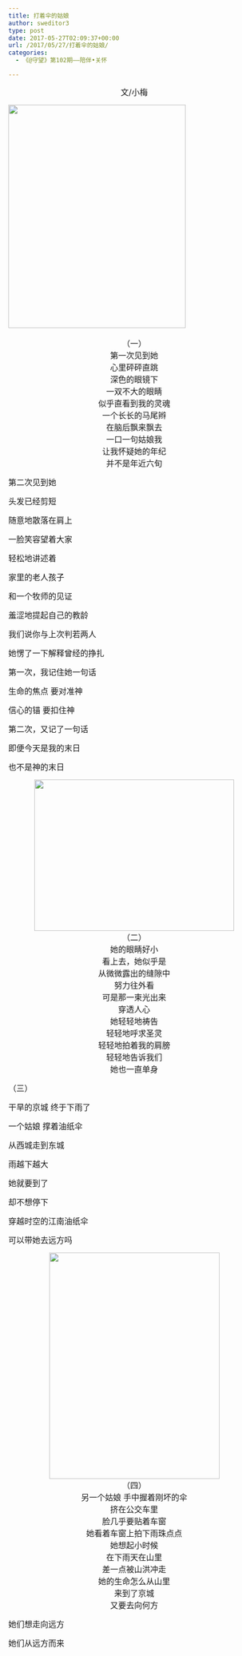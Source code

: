 ```yaml
---
title: 打着伞的姑娘
author: sweditor3
type: post
date: 2017-05-27T02:09:37+00:00
url: /2017/05/27/打着伞的姑娘/
categories:
  - 《@守望》第102期——陪伴•关怀

---
```

<p style="text-align: center;">
  <span style="font-size: 12pt;">文/小梅</span>
</p>

<span style="font-size: 12pt;"><img class="aligncenter  wp-image-15337" src="http://t5.shwchurch.org/wp-content/uploads/2017/05/015.jpg" alt="" width="355" height="447" srcset="http://t5.shwchurch.org/wp-content/uploads/2017/05/015.jpg 811w, http://t5.shwchurch.org/wp-content/uploads/2017/05/015-238x300.jpg 238w, http://t5.shwchurch.org/wp-content/uploads/2017/05/015-317x400.jpg 317w, http://t5.shwchurch.org/wp-content/uploads/2017/05/015-768x970.jpg 768w" sizes="(max-width: 355px) 100vw, 355px" />  </span>

<p style="text-align: center;">
  <span style="font-size: 12pt;">（一）</span><br /> <span style="font-size: 12pt;">第一次见到她</span><br /> <span style="font-size: 12pt;">心里砰砰直跳</span><br /> <span style="font-size: 12pt;">深色的眼镜下</span><br /> <span style="font-size: 12pt;">一双不大的眼睛</span><br /> <span style="font-size: 12pt;">似乎直看到我的灵魂</span><br /> <span style="font-size: 12pt;">一个长长的马尾辫</span><br /> <span style="font-size: 12pt;">在脑后飘来飘去</span><br /> <span style="font-size: 12pt;">一口一句姑娘我</span><br /> <span style="font-size: 12pt;">让我怀疑她的年纪</span><br /> <span style="font-size: 12pt;">并不是年近六旬</span>
</p>

<span style="font-size: 12pt;">第二次见到她</span>
  
<span style="font-size: 12pt;">头发已经剪短</span>
  
<span style="font-size: 12pt;">随意地散落在肩上</span>
  
<span style="font-size: 12pt;">一脸笑容望着大家</span>
  
<span style="font-size: 12pt;">轻松地讲述着</span>
  
<span style="font-size: 12pt;">家里的老人孩子</span>
  
<span style="font-size: 12pt;">和一个牧师的见证</span>
  
<span style="font-size: 12pt;">羞涩地提起自己的教龄</span>
  
<span style="font-size: 12pt;">我们说你与上次判若两人</span>
  
<span style="font-size: 12pt;">她愣了一下解释曾经的挣扎</span>

<span style="font-size: 12pt;">第一次，我记住她一句话</span>
  
<span style="font-size: 12pt;">生命的焦点 要对准神</span>
  
<span style="font-size: 12pt;">信心的锚 要扣住神</span>
  
<span style="font-size: 12pt;">第二次，又记了一句话</span>
  
<span style="font-size: 12pt;">即便今天是我的末日</span>
  
<span style="font-size: 12pt;">也不是神的末日</span>

<p style="text-align: center;">
  <span style="font-size: 12pt;"><img class="aligncenter size-full wp-image-15338" src="http://t5.shwchurch.org/wp-content/uploads/2017/05/016.jpg" alt="" width="400" height="303" srcset="http://t5.shwchurch.org/wp-content/uploads/2017/05/016.jpg 400w, http://t5.shwchurch.org/wp-content/uploads/2017/05/016-396x300.jpg 396w" sizes="(max-width: 400px) 100vw, 400px" /></span><br /> <span style="font-size: 12pt;">（二）</span><br /> <span style="font-size: 12pt;">她的眼睛好小</span><br /> <span style="font-size: 12pt;">看上去，她似乎是</span><br /> <span style="font-size: 12pt;">从微微露出的缝隙中</span><br /> <span style="font-size: 12pt;">努力往外看</span><br /> <span style="font-size: 12pt;">可是那一束光出来</span><br /> <span style="font-size: 12pt;">穿透人心</span><br /> <span style="font-size: 12pt;">她轻轻地祷告</span><br /> <span style="font-size: 12pt;">轻轻地呼求圣灵</span><br /> <span style="font-size: 12pt;">轻轻地拍着我的肩膀</span><br /> <span style="font-size: 12pt;">轻轻地告诉我们</span><br /> <span style="font-size: 12pt;">她也一直单身</span>
</p>

<span style="font-size: 12pt;">（三）</span>
  
<span style="font-size: 12pt;">干旱的京城 终于下雨了</span>
  
<span style="font-size: 12pt;">一个姑娘 撑着油纸伞</span>
  
<span style="font-size: 12pt;">从西城走到东城</span>
  
<span style="font-size: 12pt;">雨越下越大</span>
  
<span style="font-size: 12pt;">她就要到了</span>
  
<span style="font-size: 12pt;">却不想停下</span>
  
<span style="font-size: 12pt;">穿越时空的江南油纸伞</span>
  
<span style="font-size: 12pt;">可以带她去远方吗</span>

<p style="text-align: center;">
  <span style="font-size: 12pt;"><img class="aligncenter  wp-image-15339" src="http://t5.shwchurch.org/wp-content/uploads/2017/05/017.jpg" alt="" width="341" height="453" srcset="http://t5.shwchurch.org/wp-content/uploads/2017/05/017.jpg 650w, http://t5.shwchurch.org/wp-content/uploads/2017/05/017-225x300.jpg 225w, http://t5.shwchurch.org/wp-content/uploads/2017/05/017-300x400.jpg 300w" sizes="(max-width: 341px) 100vw, 341px" /></span><br /> <span style="font-size: 12pt;">（四）</span><br /> <span style="font-size: 12pt;">另一个姑娘 手中握着刚坏的伞</span><br /> <span style="font-size: 12pt;">挤在公交车里 </span><br /> <span style="font-size: 12pt;">脸几乎要贴着车窗</span><br /> <span style="font-size: 12pt;">她看着车窗上拍下雨珠点点</span><br /> <span style="font-size: 12pt;">她想起小时候</span><br /> <span style="font-size: 12pt;">在下雨天在山里</span><br /> <span style="font-size: 12pt;">差一点被山洪冲走</span><br /> <span style="font-size: 12pt;">她的生命怎么从山里</span><br /> <span style="font-size: 12pt;">来到了京城</span><br /> <span style="font-size: 12pt;">又要去向何方</span>
</p>

<span style="font-size: 12pt;">她们想走向远方</span>
  
<span style="font-size: 12pt;">她们从远方而来</span>